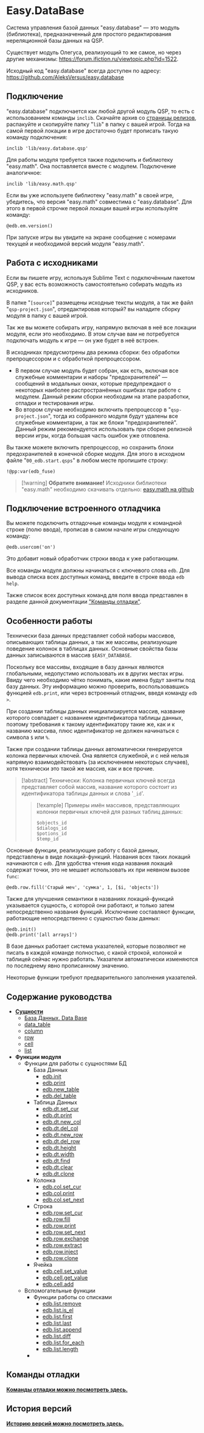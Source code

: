 # Easy.DataBase

Система управления базой данных "easy.database" — это модуль (библиотека), предназначенный для простого редактирования нереляционной базы данных на QSP.

Существует модуль Олегуса, реализующий то же самое, но через другие механизмы: https://forum.ifiction.ru/viewtopic.php?id=1522.

Исходный код "easy.database" всегда доступен по адресу: https://github.com/AleksVersus/easy.database

## Подключение

"easy.database" подключается как любой другой модуль QSP, то есть с использованием команды `inclib`. Скачайте архив со [страницы релизов](https://github.com/AleksVersus/easy.database/releases), распакуйте и скопируйте папку "`lib`" в папку с вашей игрой. Тогда на самой первой локации в игре достаточно будет прописать такую команду подключения:

```qsp
inclib 'lib/easy.database.qsp'
```

Для работы модуля требуется также подключить и библиотеку "easy.math". Она поставляется вместе с модулем. Подключение аналогичное:

```qsp
inclib 'lib/easy.math.qsp'
```

Если вы уже используете библиотеку "easy.math" в своей игре, убедитесь, что версия "easy.math" совместима с "easy.database". Для этого в первой строчке первой локации вашей игры используйте команду:

```qsp
@edb.em.version()
```

При запуске игры вы увидите на экране сообщение с номерами текущей и необходимой версий модуля "easy.math".

## Работа с исходниками

Если вы пишете игру, используя Sublime Text с подключённым пакетом QSP, у вас есть возможность самостоятельно собирать модуль из исходников.

В папке "`[source]`" размещены исходные тексты модуля, а так же файл "`qsp-project.json`", отредактировав который? вы наладите сборку модуля в папку с вашей игрой.

Так же вы можете собирать игру, напрямую включая в неё все локации модуля, если это необходимо. В этом случае вам не потребуется подключать модуль к игре — он уже будет в неё встроен.

В исходниках предусмотрены два режима сборки: без обработки препроцессором и с обработкой препроцессором.

- В первом случае модуль будет собран, как есть, включая все служебные комментарии и наборы "предохранителей" — сообщений в модальных окнах, которые предупреждают о некоторых наиболее распространённых ошибках при работе с модулем. Данный режим сборки необходим на этапе разработки, отладки и тестирования игры.
- Во втором случае необходимо включить препроцессор в "`qsp-project.json`", тогда из собранного модуля будут удалены все служебные комментарии, а так же блоки "предохранителей". Данный режим рекомендуется использовать при сборке релизной версии игры, когда большая часть ошибок уже отловлена.

Вы также можете включить препроцессор, но сохранить блоки предохранителей в конечной сборке модуля. Для этого в исходном файле "`00_edb.start.qsps`" в любом месте пропишите строку:

```qsp
!@pp:var(edb_fuse)
```

> [!warning] **Обратите внимание!**
> Исходники библиотеки "easy.math" необходимо скачивать отдельно: [easy.math на github](https://github.com/AleksVersus/easy.math.3)

## Подключение встроенного отладчика

Вы можете подключить отладочные команды модуля к командной строке (полю ввода), прописав в самом начале игры следующую команду:

```qsp
@edb.usercom('on')
```

Это добавит новый обработчик строки ввода к уже работающим. 

Все команды модуля должны начинаться с ключевого слова `edb`. Для вывода списка всех доступных команд, введите в строке ввода `edb help`.

Также список всех доступных команд для поля ввода представлен в разделе данной документации ["Команды отладки"](_fullguide/debug_commands.md).

## Особенности работы

Технически база данных представляет собой наборы массивов, описывающих таблицы данных, а так же массивы, реализующие поведение колонок в таблицах данных. Основные свойства базы данных записываются в массив `$EASY_DATABASE`.

Поскольку все массивы, входящие в базу данных являются глобальными, недопустимо использовать их в других местах игры. Ввиду чего необходимо чётко понимать, какие имена будут заняты под базу данных. Эту информацию можно проверить, воспользовавшись функцией `edb.print`, или через встроенный отладчик, введя команду `edb >`.

При создании таблицы данных инициализируется массив, название которого совпадает с названием идентификатора таблицы данных, поэтому требования к такому идентификатору такие же, как и к названию массива, плюс идентификатор не должен начинаться с символа `$` или `%`.

Также при создании таблицы данных автоматически генерируется колонка первичных ключей. Она является служебной, и с ней нельзя напрямую взаимодействовать (за исключением некоторых случаев), хотя технически это такой же массив, как и все прочие.

> [!abstract] Технически: 
> Колонка первичных ключей всегда представляет собой массив, название которого состоит из идентификатора таблицы данных и слова '`_id`'.
> > [!example] Примеры имён массивов, представляющих колонки первичных ключей для разных таблиц данных:
> > 
> > ```qsp
> > $objects_id
> > $dialogs_id
> > $potions_id
> > $temp_id
> > ```

Основные функции, реализующие работу с базой данных, представлены в виде локаций-функций. Названия всех таких локаций начинаются с `edb`. Для удобства чтения кода названия локаций содержат точки, это не мешает использовать их при неявном вызове `func`:

```qsp
@edb.row.fill('Старый меч', 'сумка', 1, [$i, 'objects'])
```

Также для улучшения семантики в названиях локаций-функций указывается сущность, с которой они работают, и только затем непосредственно названия функций. Исключение составляют функции, работающие непосредственно с сущностью базы данных:

```qsp
@edb.init()
@edb.print('[all arrays]')
```

В базе данных работает система указателей, которые позволяют не писать в каждой команде полностью, с какой строкой, колонкой и таблицей сейчас нужно работать. Указатели автоматически изменяются по последнему явно прописанному значению.

Некоторые функции требуют предварительного заполнения указателей.

## Содержание руководства

- [**Сущности**](_fullguide/entities/index.md)
	- [База Данных. Data Base](_fullguide/entities/data_base.md)
	- [data_table](_fullguide/entities/data_table.md)
	- [column](_fullguide/entities/column.md)
	- [row](_fullguide/entities/row.md)
	- [cell](../cell.md)
	- [list](_fullguide/entities/list.md)
- **Функции модуля**
	- Функции для работы с сущностями БД
		- База Данных
			- [edb.init](_fullguide/funcs/data_base/edb.init.md)
			- [edb.print](_fullguide/funcs/data_base/edb.print.md)
			- [edb.new_table](_fullguide/funcs/data_base/edb.new_table.md)
			- [edb.del_table](_fullguide/funcs/data_base/edb.del_table.md)
		- Таблица Данных
			- [edb.dt.set_cur](_fullguide/funcs/data_table/edb.dt.set_cur.md)
			- [edb.dt.print](_fullguide/funcs/data_table/edb.dt.print.md)
			- [edb.dt.new_col](_fullguide/funcs/data_table/edb.dt.new_col.md)
			- [edb.dt.del_col](_fullguide/funcs/data_table/edb.dt.del_col.md)
			- [edb.dt.new_row](_fullguide/funcs/data_table/edb.dt.new_row.md)
			- [edb.dt.del_row](_fullguide/funcs/data_table/edb.dt.del_row.md)
			- [edb.dt.height](_fullguide/funcs/data_table/edb.dt.height.md)
			- [edb.dt.width](_fullguide/funcs/data_table/edb.dt.width.md)
			- [edb.dt.find](_fullguide/funcs/data_table/edb.dt.find.md)
			- [edb.dt.clear](_fullguide/funcs/data_table/edb.dt.clear.md)
			- [edb.dt.clone](_fullguide/funcs/data_table/edb.dt.clone.md)
		- Колонка
			- [edb.col.set_cur](_fullguide/funcs/column/edb.col.set_cur.md)
			- [edb.col.print](_fullguide/funcs/column/edb.col.print.md)
			- [edb.col.set_next](_fullguide/funcs/column/edb.col.set_next.md)
		- Строка
			- [edb.row.set_cur](_fullguide/funcs/row/edb.row.set_cur.md)
			- [edb.row.fill](_fullguide/funcs/row/edb.row.fill.md)
			- [edb.row.print](_fullguide/funcs/row/edb.row.print.md)
			- [edb.row.set_next](_fullguide/funcs/row/edb.row.set_next.md)
			- [edb.row.exchange](_fullguide/funcs/row/edb.row.exchange.md)
			- [edb.row.extract](_fullguide/funcs/row/edb.row.extract.md)
			- [edb.row.inject](_fullguide/funcs/row/edb.row.inject.md)
			- [edb.row.clone](_fullguide/funcs/row/edb.row.clone.md)
		- Ячейка
			- [edb.cell.set_value](_fullguide/funcs/cell/edb.cell.set_value.md)
			- [edb.cell.get_value](_fullguide/funcs/cell/edb.cell.get_value.md)
			- [edb.cell.add](_fullguide/funcs/cell/edb.cell.add.md)
	- Вспомогательные функции
		- Функции работы со списками
			- [edb.list.remove](_fullguide/funcs/list/edb.list.remove.md)
			- [edb.list.is_el](_fullguide/funcs/list/edb.list.is_el.md)
			- [edb.list.first](_fullguide/funcs/list/edb.list.first.md)
			- [edb.list.last](_fullguide/funcs/list/edb.list.last.md)
			- [edb.list.append](_fullguide/funcs/list/edb.list.append.md)
			- [edb.list.diff](_fullguide/funcs/list/edb.list.diff.md)
			- [edb.list.for_each](_fullguide/funcs/list/edb.list.for_each.md)
			- [edb.list.length](_fullguide/funcs/list/edb.list.length.md)
		- 
## Команды отладки

[**Команды отладки можно посмотреть здесь.**](_fullguide/debug_commands.md)

## История версий

[**Историю версий можно посмотреть здесь.**](_fullguide/lib_versions.md)
